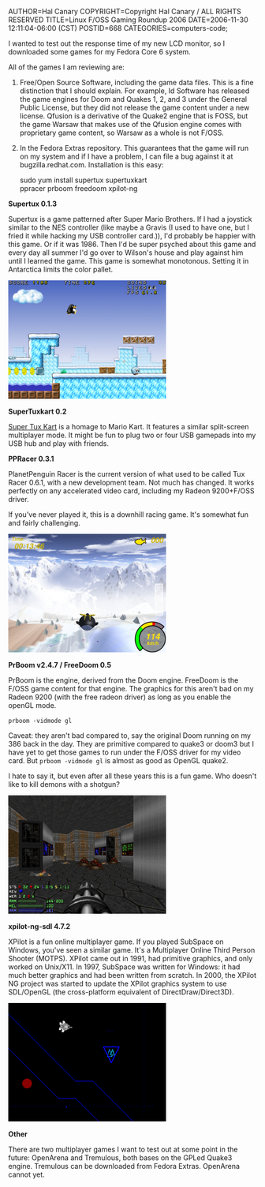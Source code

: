 AUTHOR=Hal Canary
COPYRIGHT=Copyright Hal Canary / ALL RIGHTS RESERVED
TITLE=Linux F/OSS Gaming Roundup 2006
DATE=2006-11-30 12:11:04-06:00 (CST)
POSTID=668
CATEGORIES=computers-code;

I wanted to test out the response time of my new LCD monitor, so I downloaded some games for my Fedora Core 6 system.

All of the games I am reviewing are:

1) Free/Open Source Software, including the game data files. This is a fine distinction that I should explain. For example, Id Software has released the game engines for Doom and Quakes 1, 2, and 3 under the General Public License, but they did not release the game content under a new license. Qfusion is a derivative of the Quake2 engine that is FOSS, but the game Warsaw that makes use of the Qfusion engine comes with proprietary game content, so Warsaw as a whole is not F/OSS.

2) In the Fedora Extras repository. This guarantees that the game will run on my system and if I have a problem, I can file a bug against it at bugzilla.redhat.com. Installation is this easy:

    sudo yum install supertux supertuxkart \
         ppracer prboom freedoom xpilot-ng

**Supertux 0.1.3**

Supertux is a game patterned after Super Mario Brothers. If I had a joystick similar to the NES controller (like maybe a Gravis (I used to have one, but I fried it while hacking my USB controller card.)), I'd probably be happier with this game. Or if it was 1986. Then I'd be super psyched about this game and every day all summer I'd go over to Wilson's house and play against him until I learned the game. This game is somewhat monotonous. Setting it in Antarctica limits the color pallet.

![[screenshot]](/images/2006-11-30-scrnsht-supertux.png)

**SuperTuxkart 0.2**

[Super Tux Kart](http://supertuxkart.berlios.de/) is a homage to Mario Kart. It features a similar split-screen multiplayer mode. It might be fun to plug two or four USB gamepads into my USB hub and play with friends.

**PPRacer 0.3.1**

PlanetPenguin Racer is the current version of what used to be called Tux Racer 0.6.1, with a new development team. Not much has changed. It works perfectly on any accelerated video card, including my Radeon 9200+F/OSS driver.

If you've never played it, this is a downhill racing game. It's somewhat fun and fairly challenging.

![[screenshot]](/images/2006-11-30-scrnsht-ppracer.png)

**PrBoom v2.4.7 / FreeDoom 0.5**

PrBoom is the engine, derived from the Doom engine. FreeDoom is the F/OSS game content for that engine. The graphics for this aren't bad on my Radeon 9200 (with the free radeon driver) as long as you enable the openGL mode.

    prboom -vidmode gl

Caveat: they aren't bad compared to, say the original Doom running on my 386 back in the day. They are primitive compared to quake3 or doom3 but I have yet to get those games to run under the F/OSS driver for my video card. But `prboom -vidmode gl` is almost as good as OpenGL quake2.

I hate to say it, but even after all these years this is a fun game. Who doesn't like to kill demons with a shotgun?

![[screenshot]](/images/2006-11-30-scrnsht-prboom.png)

**xpilot-ng-sdl 4.7.2**

XPilot is a fun online multiplayer game. If you played SubSpace on Windows, you've seen a similar game. It's a Multiplayer Online Third Person Shooter (MOTPS). XPilot came out in 1991, had primitive graphics, and only worked on Unix/X11. In 1997, SubSpace was written for Windows: it had much better graphics and had been written from scratch. In 2000, the XPilot NG project was started to update the XPilot graphics system to use SDL/OpenGL (the cross-platform equivalent of DirectDraw/Direct3D).

![[screenshot]](/images/2006-11-30-scrnsht-xpilot-ng-sdl.png)

**Other**

There are two multiplayer games I want to test out at some point in the future: OpenArena and Tremulous, both bases on the GPLed Quake3 engine. Tremulous can be downloaded from Fedora Extras. OpenArena cannot yet.
